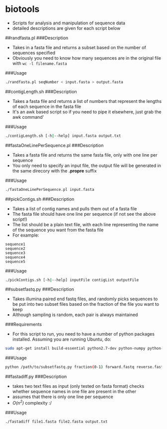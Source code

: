 # biotools
- Scripts for analysis and manipulation of sequence data
- detailed descriptions are given for each script below

##randfasta.pl
###Description
- Takes in a fasta file and returns a subset based on the number of sequences specified 
- Obviously you need to know how many sequences are in the original file with `wc -l filename.fasta`

###Usage
```sh
./randfasta.pl seqNumber < input.fasta > output.fasta
```

##contigLength.sh
###Description
- Takes a fasta file and returns a list of numbers that represent the lengths of each sequence in the fasta file
- It's an awk based script so if you need to pipe it elsewhere, just grab the awk command'

###Usage
```sh
./contigLength.sh [-h|--help] input.fasta output.txt
```
##fastaOneLinePerSequence.pl
###Description
- Takes a fasta file and returns the same fasta file, only with one line per sequence
- You only need to specify an input file, the output file will be generated in the same direcory with the **.propre** suffix

###Usage
```sh
./fastaOneLinePerSequence.pl input.fasta
```

##pickContigs.sh
###Description
- Takes a list of contig names and pulls them out of a fasta file
- The fasta file should have one line per sequence (if not see the above script!)
- The list should be a plain text file, with each line representing the name of the sequence you want from the fasta file
- For example:
```
sequence1
sequence2
sequence3
sequence4
sequence5
```

###Usage
```sh
./pickContigs.sh [-h|--help] inputFile contigList outputFile
```

##subsetfastq.py
###Description
- Takes illumina paired end fastq files, and randomly picks sequences to be put into two subset files based on the fraction of the file you want to keep
- Although sampling is random, each pair is always maintained

###Requirements
- For this script to run, you need to have a number of python packages installed. Assuming you are running Ubuntu, do:
```sh
sudo apt-get install build-essential python2.7-dev python-numpy python-matplotlib
```

###Usage
```sh
python /path/to/subsetfastq.py fraction(0-1) forward.fastq reverse.fastq forward.sub.fastq reverse.sub.fastq
```

##fastadiff.py
###Description
- takes two text files as input (only tested on fasta format) checks whether sequence names in one file are present in the other
- assumes that there is only one line per sequence
- *O(n<sup>2</sup>)* complexity :/

###Usage
```sh
./fastadiff file1.fasta file2.fasta output.txt
```
